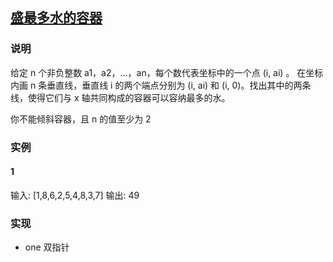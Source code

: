 ## [盛最多水的容器](https://leetcode-cn.com/problems/container-with-most-water/)
### 说明

给定 n 个非负整数 a1，a2，...，an，每个数代表坐标中的一个点 (i, ai) 。
在坐标内画 n 条垂直线，垂直线 i 的两个端点分别为 (i, ai) 和 (i, 0)。找出其中的两条线，使得它们与 x 轴共同构成的容器可以容纳最多的水。

你不能倾斜容器，且 n 的值至少为 2

### 实例
#### 1

输入: [1,8,6,2,5,4,8,3,7]
输出: 49

### 实现
* one 双指针